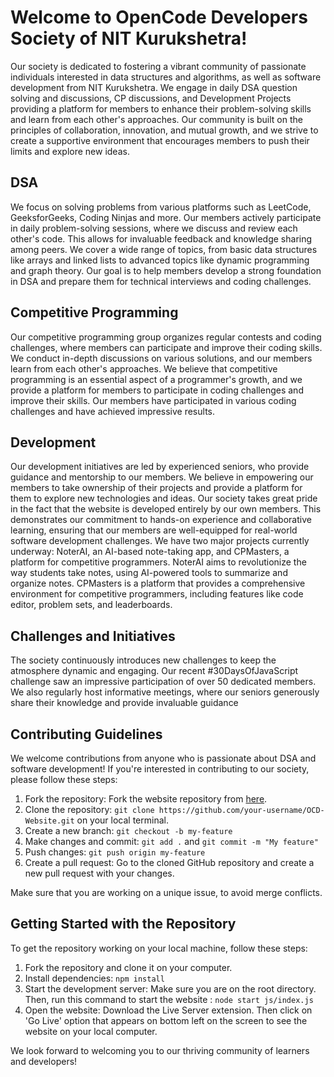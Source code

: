 # Welcome to OpenCode Developers Society of NIT Kurukshetra!
Our society is dedicated to fostering a vibrant community of passionate individuals interested in data structures and algorithms, as well as software development from NIT Kurukshetra. We engage in daily DSA question solving and discussions, CP discussions, and Development Projects providing a platform for members to enhance their problem-solving skills and learn from each other's approaches.  Our community is built on the principles of collaboration, innovation, and mutual growth, and we strive to create a supportive environment that encourages members to push their limits and explore new ideas.


## DSA
We focus on solving problems from various platforms such as LeetCode, GeeksforGeeks, Coding Ninjas and more. Our members actively participate in daily problem-solving sessions, where we discuss and review each other's code. This allows for invaluable feedback and knowledge sharing among peers. We cover a wide range of topics, from basic data structures like arrays and linked lists to advanced topics like dynamic programming and graph theory. Our goal is to help members develop a strong foundation in DSA and prepare them for technical interviews and coding challenges.


## Competitive Programming
Our competitive programming group organizes regular contests and coding challenges, where members can participate and improve their coding skills. We conduct in-depth discussions on various solutions, and our members learn from each other's approaches. We believe that competitive programming is an essential aspect of a programmer's growth, and we provide a platform for members to participate in coding challenges and improve their skills. Our members have participated in various coding challenges and have achieved impressive results.


## Development
Our development initiatives are led by experienced seniors, who provide guidance and mentorship to our members. We believe in empowering our members to take ownership of their projects and provide a platform for them to explore new technologies and ideas. Our society takes great pride in the fact that the website is developed entirely by our own members. This demonstrates our commitment to hands-on experience and collaborative learning, ensuring that our members are well-equipped for real-world software development challenges. We have two major projects currently underway: NoterAI, an AI-based note-taking app, and CPMasters, a platform for competitive programmers. NoterAI aims to revolutionize the way students take notes, using AI-powered tools to summarize and organize notes. CPMasters is a platform that provides a comprehensive environment for competitive programmers, including features like code editor, problem sets, and leaderboards.


## Challenges and Initiatives
The society continuously introduces new challenges to keep the atmosphere dynamic and engaging. Our recent #30DaysOfJavaScript challenge saw an impressive participation of over 50 dedicated members. We also regularly host informative meetings, where our seniors generously share their knowledge and provide invaluable guidance


## Contributing Guidelines
We welcome contributions from anyone who is passionate about DSA and software development! If you're interested in contributing to our society, please follow these steps:

1. Fork the repository: Fork the website repository from [here](https://github.com/Mohak1809/OCD-Website).
2. Clone the repository: `git clone https://github.com/your-username/OCD-Website.git` on your local terminal. 
3. Create a new branch: `git checkout -b my-feature`
4. Make changes and commit: `git add .` and `git commit -m "My feature"`
5. Push changes: `git push origin my-feature`
6. Create a pull request: Go to the cloned GitHub repository and create a new pull request with your changes.

Make sure that you are working on a unique issue, to avoid merge conflicts. 


## Getting Started with the Repository
To get the repository working on your local machine, follow these steps:

1. Fork the repository and clone it on your computer. 
2. Install dependencies: `npm install`
3. Start the development server: Make sure you are on the root directory. Then, run this command to start the website : `node start js/index.js`
4. Open the website: Download the Live Server extension. Then click on 'Go Live' option that appears on bottom left on the screen to see the website on your local computer. 

We look forward to welcoming you to our thriving community of learners and developers!
